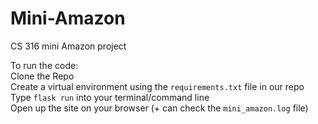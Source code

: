 # Mini-Amazon
CS 316 mini Amazon project

To run the code:  
Clone the Repo  
Create a virtual environment using the `requirements.txt` file in our repo  
Type `flask run` into your terminal/command line  
Open up the site on your browser (+ can check the `mini_amazon.log` file)  
